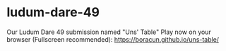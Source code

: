 # ludum-dare-49

Our Ludum Dare 49 submission named "Uns' Table"
Play now on your browser (Fullscreen recommended): https://boracun.github.io/uns-table/
